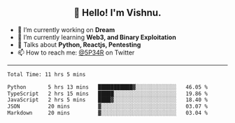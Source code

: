 <h2 align="center">👋 Hello! I'm Vishnu.</h2>


- 🔭 I’m currently working on **Dream**
- 🌱 I’m currently learning **Web3, and Binary Exploitation**
- 💬 Talks about **Python, Reactjs, Pentesting**
- 📫 How to reach me: [@5P34R](https://twitter.com/Vishnu27302693) on Twitter

---
<!--START_SECTION:waka-->

```txt
Total Time: 11 hrs 5 mins

Python       5 hrs 13 mins   ███████████▓░░░░░░░░░░░░░   46.05 %
TypeScript   2 hrs 15 mins   █████░░░░░░░░░░░░░░░░░░░░   19.86 %
JavaScript   2 hrs 5 mins    ████▓░░░░░░░░░░░░░░░░░░░░   18.40 %
JSON         20 mins         ▓░░░░░░░░░░░░░░░░░░░░░░░░   03.07 %
Markdown     20 mins         ▓░░░░░░░░░░░░░░░░░░░░░░░░   03.04 %
```

<!--END_SECTION:waka-->
